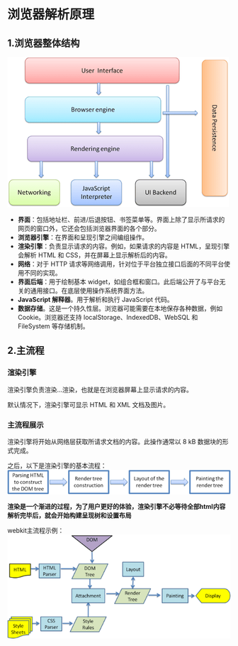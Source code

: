 # 浏览器解析原理

## 1.浏览器整体结构
![browser](./img/01.png)
- **界面**：包括地址栏、前进/后退按钮、书签菜单等。界面上除了显示所请求的网页的窗口外，它还会包括浏览器界面的各个部分。
- **浏览器引擎**：在界面和呈现引擎之间编组操作。
- **渲染引擎**：负责显示请求的内容。例如，如果请求的内容是 HTML，呈现引擎会解析 HTML 和 CSS，并在屏幕上显示解析后的内容。 
- **网络**：对于 HTTP 请求等网络调用，针对位于平台独立接口后面的不同平台使用不同的实现。
- **界面后端**：用于绘制基本 widget，如组合框和窗口。此后端公开了与平台无关的通用接口。在底层使用操作系统界面方法。
- **JavaScript 解释器**。用于解析和执行 JavaScript 代码。
- **数据存储**。这是一个持久性层。浏览器可能需要在本地保存各种数据，例如 Cookie。浏览器还支持 localStorage、IndexedDB、WebSQL 和 FileSystem 等存储机制。

## 2.主流程

### 渲染引擎
渲染引擎负责渲染...渲染，也就是在浏览器屏幕上显示请求的内容。

默认情况下，渲染引擎可显示 HTML 和 XML 文档及图片。

### 主流程展示
渲染引擎将开始从网络层获取所请求文档的内容。此操作通常以 8 kB 数据块的形式完成。

之后，以下是渲染引擎的基本流程：
![rendering](./img/02.png)

**渲染是一个渐进的过程，为了用户更好的体验，渲染引擎不必等待全部html内容解析完毕后，就会开始构建呈现树和设置布局**

webkit主流程示例：
![rendering2](./img/03.png)